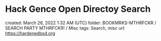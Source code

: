 # Hack Gence Open Directoy Search

created: March 26, 2022 1:32 AM (UTC)
folder: BOOKMRKS-MTHRFCKR / SEARCH PARTY MTHRFCKR! / Misc
tags: Search, misc
url: https://hardenedbsd.org